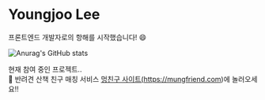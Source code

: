 ### 
<h1> Youngjoo Lee </h1>

프론트엔드 개발자로의 항해를 시작했습니다! 😄

![Anurag's GitHub stats](https://github-readme-stats.vercel.app/api?username=jjugwen&show_icons=true&theme=gruvbox)

현재 참여 중인 프로젝트.. <br/>
🦮 반려견 산책 친구 매칭 서비스 <a href="https://mungfriend.com">멍친구 사이트(https://mungfriend.com)</a>에 놀러오세요!!
